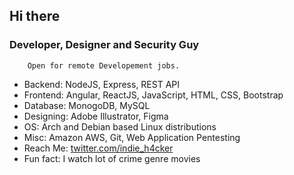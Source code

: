 ## Hi there


### Developer, Designer and Security Guy

        Open for remote Developement jobs.

- Backend: NodeJS, Express, REST API
- Frontend: Angular, ReactJS, JavaScript, HTML, CSS, Bootstrap
- Database: MonogoDB, MySQL
- Designing: Adobe Illustrator, Figma
- OS: Arch and Debian based Linux distributions
- Misc: Amazon AWS, Git, Web Application Pentesting
- Reach Me: [twitter.com/indie_h4cker](twitter.com/indie_h4cker)
- Fun fact: I watch lot of crime genre movies
